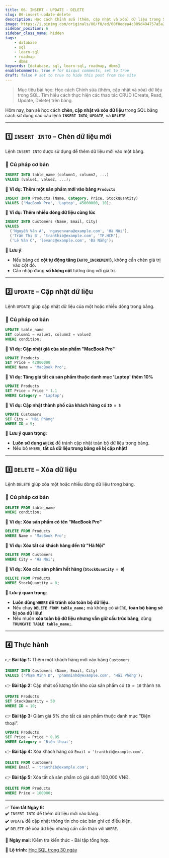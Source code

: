 ```yaml
---
title: 06. INSERT - UPDATE - DELETE
slug: 06-insert-update-delete
description: Học cách Chỉnh sửa (thêm, cập nhật và xóa) dữ liệu trong SQL. Tìm hiểu cách thực hiện các thao tác CRUD (Create, Read, Update, Delete) trên bảng.
image: https://i.pinimg.com/originals/00/f0/ed/00f0edea4c809d494757a5a251291cfe.jpg
sidebar_position: 6
sidebar_class_name: hidden
tags:
    - database
    - sql
    - learn-sql
    - roadmap
    - dbms
keywords: [database, sql, learn-sql, roadmap, dbms]
enableComments: true # for Gisqus comments, set to true
draft: false # set to true to hide this post from the site
---
```


> Mục tiêu bài học: Học cách Chỉnh sửa (thêm, cập nhật và xóa) dữ liệu trong SQL. Tìm hiểu cách thực hiện các thao tác CRUD (Create, Read, Update, Delete) trên bảng.

Hôm nay, bạn sẽ học cách **chèn, cập nhật và xóa dữ liệu** trong SQL bằng cách sử dụng các câu lệnh **`INSERT INTO`**, **`UPDATE`**, và **`DELETE`**.

---

## **1️⃣ `INSERT INTO` – Chèn dữ liệu mới**
Lệnh `INSERT INTO` được sử dụng để thêm dữ liệu mới vào một bảng.

### **🔹 Cú pháp cơ bản**
```sql
INSERT INTO table_name (column1, column2, ...) 
VALUES (value1, value2, ...);
```

📌 **Ví dụ: Thêm một sản phẩm mới vào bảng `Products`**
```sql
INSERT INTO Products (Name, Category, Price, StockQuantity)
VALUES ('MacBook Pro', 'Laptop', 45000000, 10);
```

📌 **Ví dụ: Thêm nhiều dòng dữ liệu cùng lúc**
```sql
INSERT INTO Customers (Name, Email, City)
VALUES 
  ('Nguyễn Văn A', 'nguyenvana@example.com', 'Hà Nội'),
  ('Trần Thị B', 'tranthib@example.com', 'TP.HCM'),
  ('Lê Văn C', 'levanc@example.com', 'Đà Nẵng');
```

📌 **Lưu ý**:  
- Nếu bảng có **cột tự động tăng (`AUTO_INCREMENT`)**, không cần chèn giá trị vào cột đó.  
- Cần nhập đúng **số lượng cột** tương ứng với giá trị.

---

## **2️⃣ `UPDATE` – Cập nhật dữ liệu**
Lệnh `UPDATE` giúp cập nhật dữ liệu của một hoặc nhiều dòng trong bảng.

### **🔹 Cú pháp cơ bản**
```sql
UPDATE table_name 
SET column1 = value1, column2 = value2 
WHERE condition;
```
📌 **Ví dụ: Cập nhật giá của sản phẩm "MacBook Pro"**
```sql
UPDATE Products 
SET Price = 42000000 
WHERE Name = 'MacBook Pro';
```
📌 **Ví dụ: Tăng giá tất cả sản phẩm thuộc danh mục 'Laptop' thêm 10%**
```sql
UPDATE Products 
SET Price = Price * 1.1 
WHERE Category = 'Laptop';
```
📌 **Ví dụ: Cập nhật thành phố của khách hàng có `ID = 5`**
```sql
UPDATE Customers 
SET City = 'Hải Phòng' 
WHERE ID = 5;
```
📌 **Lưu ý quan trọng**:  
- **Luôn sử dụng `WHERE`** để tránh cập nhật toàn bộ dữ liệu trong bảng.  
- Nếu bỏ `WHERE`, **tất cả dữ liệu trong bảng sẽ bị cập nhật!**  

---

## **3️⃣ `DELETE` – Xóa dữ liệu**
Lệnh `DELETE` giúp xóa một hoặc nhiều dòng dữ liệu trong bảng.

### **🔹 Cú pháp cơ bản**
```sql
DELETE FROM table_name 
WHERE condition;
```
📌 **Ví dụ: Xóa sản phẩm có tên "MacBook Pro"**
```sql
DELETE FROM Products 
WHERE Name = 'MacBook Pro';
```
📌 **Ví dụ: Xóa tất cả khách hàng đến từ "Hà Nội"**
```sql
DELETE FROM Customers 
WHERE City = 'Hà Nội';
```
📌 **Ví dụ: Xóa các sản phẩm hết hàng (`StockQuantity = 0`)**
```sql
DELETE FROM Products 
WHERE StockQuantity = 0;
```
📌 **Lưu ý quan trọng**:  
- **Luôn dùng `WHERE` để tránh xóa toàn bộ dữ liệu.**  
- Nếu chạy **`DELETE FROM table_name;`** mà không có `WHERE`, **toàn bộ bảng sẽ bị xóa dữ liệu!**  
- Nếu muốn **xóa toàn bộ dữ liệu nhưng vẫn giữ cấu trúc bảng**, dùng **`TRUNCATE TABLE table_name;`**.

---

## **4️⃣ Thực hành**
👉 **Bài tập 1:** Thêm một khách hàng mới vào bảng `Customers`.  
```sql
INSERT INTO Customers (Name, Email, City) 
VALUES ('Phạm Minh D', 'phamminhd@example.com', 'Hải Phòng');
```

👉 **Bài tập 2:** Cập nhật số lượng tồn kho của sản phẩm có `ID = 10` thành `50`.  
```sql
UPDATE Products 
SET StockQuantity = 50 
WHERE ID = 10;
```

👉 **Bài tập 3:** Giảm giá 5% cho tất cả sản phẩm thuộc danh mục "Điện thoại".  
```sql
UPDATE Products 
SET Price = Price * 0.95 
WHERE Category = 'Điện thoại';
```

👉 **Bài tập 4:** Xóa khách hàng có `Email = 'tranthib@example.com'`.  
```sql
DELETE FROM Customers 
WHERE Email = 'tranthib@example.com';
```

👉 **Bài tập 5:** Xóa tất cả sản phẩm có giá dưới 100,000 VNĐ.  
```sql
DELETE FROM Products 
WHERE Price < 100000;
```

---

✅ **Tóm tắt Ngày 6:**  
✔️ `INSERT INTO` để thêm dữ liệu mới vào bảng.  
✔️ `UPDATE` để cập nhật thông tin cho các bản ghi có điều kiện.  
✔️ `DELETE` để xóa dữ liệu nhưng cần cẩn thận với `WHERE`.  

🚀 **Ngày mai:** Kiểm tra kiến thức - Bài tập tổng hợp.

📌 **Lộ trình:** [Học SQL trong 30 ngày](00.%2030-Day%20SQL%20Learning%20Roadmap.md)